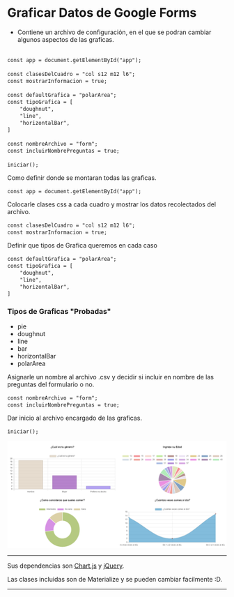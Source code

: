 # Graficar Datos de Google Forms

- Contiene un archivo de configuración, en el que se podran cambiar algunos aspectos de las graficas.

```JS

const app = document.getElementById("app");

const clasesDelCuadro = "col s12 m12 l6";
const mostrarInformacion = true;

const defaultGrafica = "polarArea";
const tipoGrafica = [
    "doughnut",
    "line",
    "horizontalBar",
]

const nombreArchivo = "form";
const incluirNombrePreguntas = true;

iniciar();

```

Como definir donde se montaran todas las graficas.

```JS
const app = document.getElementById("app");
```

Colocarle clases css a cada cuadro y mostrar los datos recolectados del archivo.

```JS
const clasesDelCuadro = "col s12 m12 l6";
const mostrarInformacion = true;
```

Definir que tipos de Grafica queremos en cada caso

```JS
const defaultGrafica = "polarArea";
const tipoGrafica = [
    "doughnut",
    "line",
    "horizontalBar",
]
```

### Tipos de Graficas "Probadas"

- pie
- doughnut
- line
- bar
- horizontalBar
- polarArea

Asignarle un nombre al archivo .csv y decidir si incluir en nombre de las preguntas del formulario o no.

```JS
const nombreArchivo = "form";
const incluirNombrePreguntas = true;
```

Dar inicio al archivo encargado de las graficas.

```JS
iniciar();
```

<img src="./img/Graficas.png" >

---

Sus dependencias son
[Chart.js](https://github.com/chartjs)
y
[jQuery](https://jquery.com/).

Las clases incluidas son de Materialize y se pueden cambiar facilmente :D.

---
